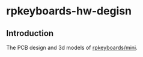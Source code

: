 # rpkeyboards-hw-degisn

## Introduction

The PCB design and 3d models of [rpkeyboards/mini](https://github.com/junan76/rpkeyboards).